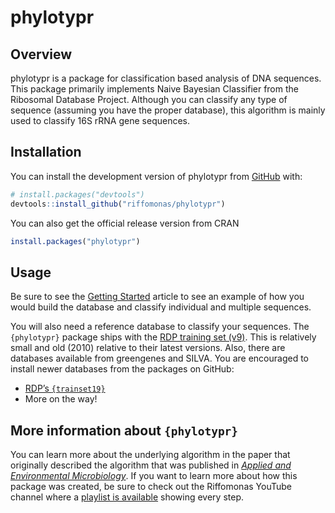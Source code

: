 
<!-- README.md is generated from README.Rmd. Please edit that file -->

# phylotypr

<!-- badges: start -->
<!-- badges: end -->

## Overview

phylotypr is a package for classification based analysis of DNA
sequences. This package primarily implements Naive Bayesian Classifier
from the Ribosomal Database Project. Although you can classify any type
of sequence (assuming you have the proper database), this algorithm is
mainly used to classify 16S rRNA gene sequences.

## Installation

You can install the development version of phylotypr from
[GitHub](https://github.com/) with:

``` r
# install.packages("devtools")
devtools::install_github("riffomonas/phylotypr")
```

You can also get the official release version from CRAN

``` r
install.packages("phylotypr")
```

## Usage

Be sure to see the [Getting Started](articles/phylotypr.html) article to
see an example of how you would build the database and classify
individual and multiple sequences.

You will also need a reference database to classify your sequences. The
`{phylotypr}` package ships with the [RDP training set
(v9)](reference/trainset9_rdp.html). This is relatively small and old
(2010) relative to their latest versions. Also, there are databases
available from greengenes and SILVA. You are encouraged to install newer
databases from the packages on GitHub:

- [RDP’s `{trainset19}`](https://github.com/mothur/trainset19)
- More on the way!

## More information about `{phylotypr}`

You can learn more about the underlying algorithm in the paper that
originally described the algorithm that was published in [*Applied and
Environmental
Microbiology*](https://journals.asm.org/doi/10.1128/aem.00062-07). If
you want to learn more about how this package was created, be sure to
check out the Riffomonas YouTube channel where a [playlist is
available](https://www.youtube.com/watch?v=XjolVT16YNw&list=PLmNrK_nkqBpIZlWa3yGEc2-wX7An2kpCL)
showing every step.
